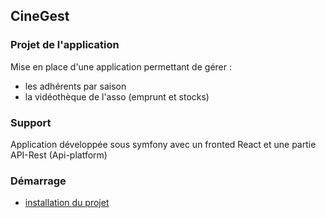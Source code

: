 CineGest
---

### Projet de l'application
Mise en place d'une application permettant de gérer :
* les adhérents par saison
* la vidéothèque de l'asso (emprunt et stocks)

### Support
Application développée sous symfony avec un fronted React et une partie API-Rest (Api-platform)

### Démarrage
 - [installation du projet](https://)